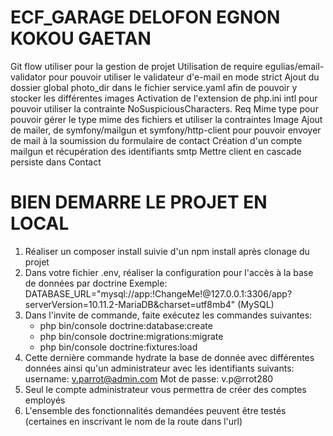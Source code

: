 # ECF_GARAGE DELOFON EGNON KOKOU GAETAN

Git flow utiliser pour la gestion de projet
Utilisation de require egulias/email-validator pour pouvoir utiliser le validateur d'e-mail en mode strict
Ajout du dossier global photo_dir dans le fichier service.yaml afin de pouvoir y stocker les différentes images
Activation de l'extension de php.ini intl pour pouvoir utiliser la contrainte NoSuspiciousCharacters.
Req Mime type pour pouvoir gérer le type mime des fichiers et utiliser la contraintes Image
Ajout de mailer, de symfony/mailgun et symfony/http-client pour pouvoir envoyer de mail à la soumission du formulaire de contact
Création d'un compte mailgun et récupération des identifiants smtp
Mettre client en cascade persiste dans Contact

# BIEN DEMARRE LE PROJET EN LOCAL

1. Réaliser un composer install suivie d'un npm install après clonage du projet
2. Dans votre fichier .env, réaliser la configuration pour l'accès à la base de données par doctrine
   Exemple: DATABASE_URL="mysql://app:!ChangeMe!@127.0.0.1:3306/app?serverVersion=10.11.2-MariaDB&charset=utf8mb4" (MySQL)
3. Dans l'invite de commande, faite exécutez les commandes suivantes:
   - php bin/console doctrine:database:create
   - php bin/console doctrine:migrations:migrate
   - php bin/console doctrine:fixtures:load
4. Cette dernière commande hydrate la base de donnée avec différentes données ainsi qu'un administrateur avec les identifiants suivants:
   username: v.parrot@admin.com
   Mot de passe: v.p@rrot280
5. Seul le compte administrateur vous permettra de créer des comptes employés
6. L'ensemble des fonctionnalités demandées peuvent être testés (certaines en inscrivant le nom de la route dans l'url)
